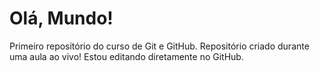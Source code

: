 # Olá, Mundo!
 Primeiro repositório do curso de Git e GitHub.
 Repositório criado durante uma aula ao vivo!
 Estou editando diretamente no GitHub.
